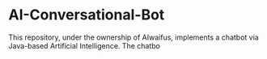 # AI-Conversational-Bot
This repository, under the ownership of AIwaifus, implements a chatbot via Java-based Artificial Intelligence. The chatbo